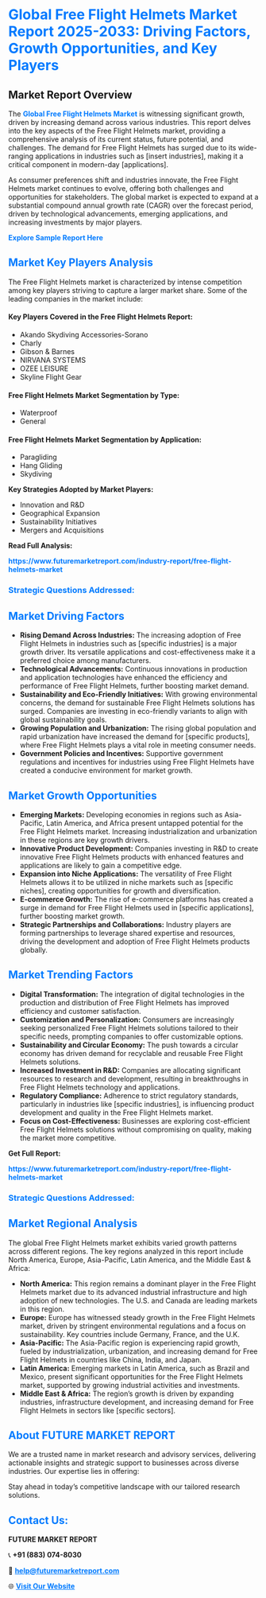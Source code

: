 <h1 style="color: #007BFF;">Global Free Flight Helmets Market Report 2025-2033: Driving Factors, Growth Opportunities, and Key Players</h1>

<section id="overview">
<h2>Market Report Overview</h2>
<p>The <a href="https://www.futuremarketreport.com/industry-report/free-flight-helmets-market" style="color: #007BFF; text-decoration: none;"><strong>Global Free Flight Helmets Market</strong></a> is witnessing significant growth, driven by increasing demand across various industries. This report delves into the key aspects of the Free Flight Helmets market, providing a comprehensive analysis of its current status, future potential, and challenges. The demand for Free Flight Helmets has surged due to its wide-ranging applications in industries such as [insert industries], making it a critical component in modern-day [applications].</p>
<p>As consumer preferences shift and industries innovate, the Free Flight Helmets market continues to evolve, offering both challenges and opportunities for stakeholders. The global market is expected to expand at a substantial compound annual growth rate (CAGR) over the forecast period, driven by technological advancements, emerging applications, and increasing investments by major players.</p>
</section>

<section id="overview">
<p><a href="https://www.futuremarketreport.com/request-sample/reportId=36134" style="color: #007BFF; text-decoration: none;"><strong>Explore Sample Report Here</strong></a></p>
</section>

<section id="key-players">
<h2 style="color: #007BFF;">Market Key Players Analysis</h2>
<p>The Free Flight Helmets market is characterized by intense competition among key players striving to capture a larger market share. Some of the leading companies in the market include:</p>
<h4>Key Players Covered in the Free Flight Helmets Report:</h4>
<ul><li>Akando Skydiving Accessories-Sorano</li><li>Charly</li><li>Gibson &amp; Barnes</li><li>NIRVANA SYSTEMS</li><li>OZEE LEISURE</li><li>Skyline Flight Gear</li></ul>
<h4>Free Flight Helmets Market Segmentation by Type:</h4>
<ul><li>Waterproof</li><li>General</li></ul>

<h4>Free Flight Helmets Market Segmentation by Application:</h4>
<ul><li>Paragliding</li><li>Hang Gliding</li><li>Skydiving</li></ul>
<p><strong>Key Strategies Adopted by Market Players:</strong></p>
<ul>
<li>Innovation and R&D</li>
<li>Geographical Expansion</li>
<li>Sustainability Initiatives</li>
<li>Mergers and Acquisitions</li>
</ul>
</section>

<section>
<p><strong>Read Full Analysis: </strong></p><a href="https://www.futuremarketreport.com/industry-report/free-flight-helmets-market" style="color: #007BFF; text-decoration: none;"><strong>https://www.futuremarketreport.com/industry-report/free-flight-helmets-market</strong></a>
<h3 style="color: #007BFF;">Strategic Questions Addressed:</h3>
</section>

<section id="driving-factors">
<h2 style="color: #007BFF;">Market Driving Factors</h2>
<ul>
<li><strong>Rising Demand Across Industries:</strong> The increasing adoption of Free Flight Helmets in industries such as [specific industries] is a major growth driver. Its versatile applications and cost-effectiveness make it a preferred choice among manufacturers.</li>
<li><strong>Technological Advancements:</strong> Continuous innovations in production and application technologies have enhanced the efficiency and performance of Free Flight Helmets, further boosting market demand.</li>
<li><strong>Sustainability and Eco-Friendly Initiatives:</strong> With growing environmental concerns, the demand for sustainable Free Flight Helmets solutions has surged. Companies are investing in eco-friendly variants to align with global sustainability goals.</li>
<li><strong>Growing Population and Urbanization:</strong> The rising global population and rapid urbanization have increased the demand for [specific products], where Free Flight Helmets plays a vital role in meeting consumer needs.</li>
<li><strong>Government Policies and Incentives:</strong> Supportive government regulations and incentives for industries using Free Flight Helmets have created a conducive environment for market growth.</li>
</ul>
</section>

<section id="growth-opportunities">
<h2 style="color: #007BFF;">Market Growth Opportunities</h2>
<ul>
<li><strong>Emerging Markets:</strong> Developing economies in regions such as Asia-Pacific, Latin America, and Africa present untapped potential for the Free Flight Helmets market. Increasing industrialization and urbanization in these regions are key growth drivers.</li>
<li><strong>Innovative Product Development:</strong> Companies investing in R&D to create innovative Free Flight Helmets products with enhanced features and applications are likely to gain a competitive edge.</li>
<li><strong>Expansion into Niche Applications:</strong> The versatility of Free Flight Helmets allows it to be utilized in niche markets such as [specific niches], creating opportunities for growth and diversification.</li>
<li><strong>E-commerce Growth:</strong> The rise of e-commerce platforms has created a surge in demand for Free Flight Helmets used in [specific applications], further boosting market growth.</li>
<li><strong>Strategic Partnerships and Collaborations:</strong> Industry players are forming partnerships to leverage shared expertise and resources, driving the development and adoption of Free Flight Helmets products globally.</li>
</ul>
</section>

<section id="trending-factors">
<h2 style="color: #007BFF;">Market Trending Factors</h2>
<ul>
<li><strong>Digital Transformation:</strong> The integration of digital technologies in the production and distribution of Free Flight Helmets has improved efficiency and customer satisfaction.</li>
<li><strong>Customization and Personalization:</strong> Consumers are increasingly seeking personalized Free Flight Helmets solutions tailored to their specific needs, prompting companies to offer customizable options.</li>
<li><strong>Sustainability and Circular Economy:</strong> The push towards a circular economy has driven demand for recyclable and reusable Free Flight Helmets solutions.</li>
<li><strong>Increased Investment in R&D:</strong> Companies are allocating significant resources to research and development, resulting in breakthroughs in Free Flight Helmets technology and applications.</li>
<li><strong>Regulatory Compliance:</strong> Adherence to strict regulatory standards, particularly in industries like [specific industries], is influencing product development and quality in the Free Flight Helmets market.</li>
<li><strong>Focus on Cost-Effectiveness:</strong> Businesses are exploring cost-efficient Free Flight Helmets solutions without compromising on quality, making the market more competitive.</li>
</ul>
</section>

<section>
<p><strong>Get Full Report: </strong></p><a href="https://www.futuremarketreport.com/industry-report/free-flight-helmets-market" style="color: #007BFF; text-decoration: none;"><strong>https://www.futuremarketreport.com/industry-report/free-flight-helmets-market</strong></a>
<h3 style="color: #007BFF;">Strategic Questions Addressed:</h3>
</section>


<section id="regional-analysis">
<h2 style="color: #007BFF;">Market Regional Analysis</h2>
<p>The global Free Flight Helmets market exhibits varied growth patterns across different regions. The key regions analyzed in this report include North America, Europe, Asia-Pacific, Latin America, and the Middle East & Africa:</p>
<ul>
<li><strong>North America:</strong> This region remains a dominant player in the Free Flight Helmets market due to its advanced industrial infrastructure and high adoption of new technologies. The U.S. and Canada are leading markets in this region.</li>
<li><strong>Europe:</strong> Europe has witnessed steady growth in the Free Flight Helmets market, driven by stringent environmental regulations and a focus on sustainability. Key countries include Germany, France, and the U.K.</li>
<li><strong>Asia-Pacific:</strong> The Asia-Pacific region is experiencing rapid growth, fueled by industrialization, urbanization, and increasing demand for Free Flight Helmets in countries like China, India, and Japan.</li>
<li><strong>Latin America:</strong> Emerging markets in Latin America, such as Brazil and Mexico, present significant opportunities for the Free Flight Helmets market, supported by growing industrial activities and investments.</li>
<li><strong>Middle East & Africa:</strong> The region’s growth is driven by expanding industries, infrastructure development, and increasing demand for Free Flight Helmets in sectors like [specific sectors].</li>
</ul>
</section>

<footer>
<h2 style="color: #007BFF;">About FUTURE MARKET REPORT</h2>
<p>We are a trusted name in market research and advisory services, delivering actionable insights and strategic support to businesses across diverse industries. Our expertise lies in offering:</p>

<p>Stay ahead in today’s competitive landscape with our tailored research solutions.</p>

<h2 style="color: #007BFF;">Contact Us:</h2>
<p><strong>FUTURE MARKET REPORT</strong></p>
<p>📞 <strong>+91 (883) 074-8030</strong></p>
<p>📧 <strong><a href="mailto:help@futuremarketreport.com" style="color: #007BFF;">help@futuremarketreport.com</a></strong></p>
<p>🌐 <strong><a href="https://www.futuremarketreport.com/" style="color: #007BFF;">Visit Our Website</a></strong></p>
</footer>